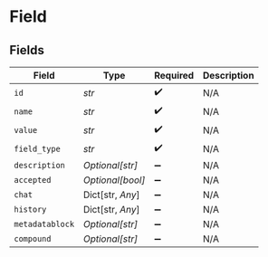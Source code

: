 # Field


## Fields

| Field              | Type               | Required           | Description        |
| ------------------ | ------------------ | ------------------ | ------------------ |
| `id`               | *str*              | :heavy_check_mark: | N/A                |
| `name`             | *str*              | :heavy_check_mark: | N/A                |
| `value`            | *str*              | :heavy_check_mark: | N/A                |
| `field_type`       | *str*              | :heavy_check_mark: | N/A                |
| `description`      | *Optional[str]*    | :heavy_minus_sign: | N/A                |
| `accepted`         | *Optional[bool]*   | :heavy_minus_sign: | N/A                |
| `chat`             | Dict[str, *Any*]   | :heavy_minus_sign: | N/A                |
| `history`          | Dict[str, *Any*]   | :heavy_minus_sign: | N/A                |
| `metadatablock`    | *Optional[str]*    | :heavy_minus_sign: | N/A                |
| `compound`         | *Optional[str]*    | :heavy_minus_sign: | N/A                |